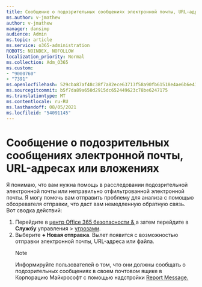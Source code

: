 ```yaml
---
title: Сообщение о подозрительных сообщениях электронной почты, URL-адресах или вложениях
ms.author: v-jmathew
author: v-jmathew
manager: dansimp
audience: Admin
ms.topic: article
ms.service: o365-administration
ROBOTS: NOINDEX, NOFOLLOW
localization_priority: Normal
ms.collection: Adm_O365
ms.custom:
- "9000760"
- "7391"
ms.openlocfilehash: 529cba87af48c38f7a82ece63713f58a90fb61518e4ae6b6e41f0b4905dcd5ae
ms.sourcegitcommit: b5f7da89a650d2915dc652449623c78be6247175
ms.translationtype: MT
ms.contentlocale: ru-RU
ms.lasthandoff: 08/05/2021
ms.locfileid: "54091145"
---
```

# <a name="report-suspicious-emails-urls-or-attachments"></a>Сообщение о подозрительных сообщениях электронной почты, URL-адресах или вложениях

Я понимаю, что вам нужна помощь в расследовании подозрительной электронной почты или неправильно отфильтрованной электронной почты. Я могу помочь вам отправить проблему для анализа с помощью обозревателя отправки, что даст вам немедленную обратную связь. Вот сводка действий:

1. Перейдите в [центр Office 365 безопасности &,](https://go.microsoft.com/fwlink/p/?linkid=2077143)а затем перейдите в **Службу** управления  >  [угрозами](https://go.microsoft.com/fwlink/?linkid=2101521).
2. Выберите **+ Новая отправка**. Вылет появится с возможностью отправки электронной почты, URL-адреса или файла.
    > [!NOTE]
    > Информируйте пользователей о том, что они должны сообщать о подозрительных сообщениях в своем почтовом ящике в Корпорацию Майкрософт с помощью надстройки [Report Message.](https://go.microsoft.com/fwlink/?linkid=2092385)
